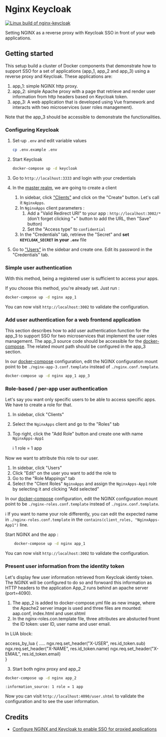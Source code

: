 # Nginx Keycloak

[![Linux build of nginx-keycloak](https://github.com/flavienbwk/nginx-keycloak/actions/workflows/linux-build.yml/badge.svg)](https://github.com/flavienbwk/nginx-keycloak/actions/workflows/linux-build.yml)

Setting NGINX as a reverse proxy with Keycloak SSO in front of your web applications.

## Getting started

This setup build a cluster of Docker components that demonstrate how to support SSO for a set of applications (app_1, app_2 and app_3) using a reverse proxy and Keycloak. 
These applications are: 
1. app_1: simple NGINX http proxy. 
2. app_2: simple Apache proxy with a page that retrieve and render user information from http headers based on Keycloak token. 
3. app_3: A web application that is developed using Vue framework and interacts with two microservices (user roles management). 

Note that the app_3 should be accessible to demonstrate the functionalities.  

### Configuring Keycloak

1. Set-up `.env` and edit variable values

    ```bash
    cp .env.example .env
    ```

2. Start Keycloak

    ```bash
    docker-compose up -d keycloak
    ```

3. Go to `http://localhost:3333` and login with your credentials

4. In the [master realm](http://localhost:3333/auth/admin/master/console/#/realms/master), we are going to create a client

    1. In sidebar, click ["Clients"](http://localhost:3333/auth/admin/master/console/#/realms/master/clients) and click on the "Create" button. Let's call it `NginxApps`.
    2. In `NginxApps` client parameters :
       1. Add a "Valid Redirect URI" to your app : `http://localhost:3002/*` (don't forget clicking "+" button to add the URL, then "Save" button)
       2. Set the "Access type" to `confidential`
    3. In the "Credentials" tab, retrieve the "Secret" and **set `KEYCLOAK_SECRET` in your `.env`** file

5. Go to ["Users"](http://localhost:3333/auth/admin/master/console/#/realms/master/users) in the sidebar and create one. Edit its password in the "Credentials" tab.

### Simple user authentication

With this method, being a registered user is sufficient to access your apps.

If you choose this method, you're already set. Just run :

```bash
docker-compose up -d nginx app_1 
```

You can now visit `http://localhost:3002` to validate the configuration.

### Add user authentication for a web frontend application 
This section describes how to add user authentication function for the app_3 to support SSO for two microservices that implement the user roles management. 
The app_3 source code should be accessible for the [docker-compose](./docker-compose.yml). The related mount path should be configured in the app_3 section.  

In our [docker-compose](./docker-compose.yml) configuration, edit the NGINX configuration mount point to be `./nginx-app-3.conf.template` instead of `./nginx.conf.template`.

```bash
docker-compose up -d nginx app_1 app_3
```

### Role-based / per-app user authentication

Let's say you want only specific users to be able to access specific apps. We have to create a role for that.

1. In sidebar, click "Clients"
2. Select the `NginxApps` client and go to the "Roles" tab
3. Top right, click the "Add Role" button and create one with name `NginxApps-App1`

    :information_source: 1 role = 1 app

Now we want to attribute this role to our user.

1. In sidebar, click "Users"
2. Click "Edit" on the user you want to add the role to
3. Go to the "Role Mappings" tab
4. Select the "Client Roles" `NginxApps` and assign the `NginxApps-App1` role by selecting it and clicking "Add selected"

In our [docker-compose](./docker-compose.yml) configuration, edit the NGINX configuration mount point to be `./nginx-roles.conf.template` instead of `./nginx.conf.template`.

:information_source: If you want to name your role differently, you can edit the expected name in `./nginx-roles.conf.template` in the `contains(client_roles, "NginxApps-App1")` line.

Start NGINX and the app :

```bash
    docker-compose up -d nginx app_1
```

You can now visit `http://localhost:3002` to validate the configuration.

### Present user information from the identity token 

Let's display few user information retrieved from Keycloak identiy token. The NGINX will be configured to do so and forwoard this information as HTTP headers to the application App_2 runs behind an apache server (port=4090). 

1. The app_2 is added to docker-compose.yml file as new image, where the Apache2 server image is used and three files are mounted: aap.conf, index.html and user.shtml
2. In the nginx-roles.con.template file, three attributes are abstucted fromt the ID token: user ID, user name and user email.  

In LUA block: 

access_by_lua {
    .....
        ngx.req.set_header("X-USER", res.id_token.sub)
        ngx.req.set_header("X-NAME", res.id_token.name)
        ngx.req.set_header("X-EMAIL", res.id_token.email)  
}

3. Start both nginx proxy and app_2

```bash
docker-compose up -d nginx app_2
```
    :information_source: 1 role = 1 app

Now you can visit `http://localhost:4090/user.shtml` to validate the configuration and to see the user information.

## Credits

- [Configure NGINX and Keycloak to enable SSO for proxied applications](https://kevalnagda.github.io/configure-nginx-and-keycloak-to-enable-sso-for-proxied-applications)